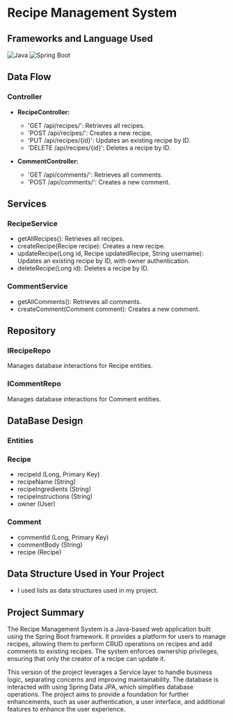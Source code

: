 # Recipe Management System

## Frameworks and Language Used
![Java](https://img.shields.io/badge/Language-Java-green)
![Spring Boot](https://img.shields.io/badge/Framework-Spring%20Boot-brightgreen)

## Data Flow
### Controller
- **RecipeController:**

  - 'GET /api/recipes/': Retrieves all recipes.
  - 'POST /api/recipes/': Creates a new recipe.
  - 'PUT /api/recipes/{id}': Updates an existing recipe by ID.
  - 'DELETE /api/recipes/{id}': Deletes a recipe by ID.
- **CommentController:**

  - 'GET /api/comments/': Retrieves all comments.
  - 'POST /api/comments/': Creates a new comment.
    
## Services
### RecipeService

- getAllRecipes(): Retrieves all recipes.
- createRecipe(Recipe recipe): Creates a new recipe.
- updateRecipe(Long id, Recipe updatedRecipe, String username): Updates an existing recipe by ID, with owner authentication.
- deleteRecipe(Long id): Deletes a recipe by ID.
  
### CommentService

- getAllComments(): Retrieves all comments.
- createComment(Comment comment): Creates a new comment.
  
## Repository
### IRecipeRepo
Manages database interactions for Recipe entities.

### ICommentRepo
Manages database interactions for Comment entities.

## DataBase Design
### Entities
### Recipe

- recipeId (Long, Primary Key)
- recipeName (String)
- recipeIngredients (String)
- recipeInstructions (String)
- owner (User)
### Comment

- commentId (Long, Primary Key)
- commentBody (String)
- recipe (Recipe)
  
## Data Structure Used in Your Project
 - I used lists as data structures used in my project.

## Project Summary
The Recipe Management System is a Java-based web application built using the Spring Boot framework. It provides a platform for users to manage recipes, allowing them to perform CRUD operations on recipes and add comments to existing recipes. The system enforces ownership privileges, ensuring that only the creator of a recipe can update it.

This version of the project leverages a Service layer to handle business logic, separating concerns and improving maintainability. The database is interacted with using Spring Data JPA, which simplifies database operations. The project aims to provide a foundation for further enhancements, such as user authentication, a user interface, and additional features to enhance the user experience.

